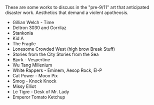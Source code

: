 
These are some works to discuss in the "pre-9/11" art that anticipated disaster work. Aesthetics that demand a violent apotheosis. 

- Gillian Welch - Time
- Deltron 3030 and Gorrilaz 
- Stankonia
- Kid A
- The Fragile
- Lonesome Crowded West (high brow Break Stuff)
- Stories from the City Stories from the Sea
- Bjork - Vespertine
- Wu Tang Millenium
- White Rappers - Eminem, Aesop Rock, El-P
- Cat Power - Moon Pix
- Smog - Knock Knock 
- Missy Elliot 
- Le Tigre - Desk of Mr. Lady
- Emperor Tomato Ketchup